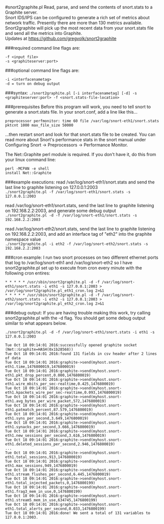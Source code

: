 #snort2graphite.pl
Read, parse, and send the contents of snort.stats to a Graphite server.<br>
Snort IDS/IPS can be configured to generate a rich set of metrics about network 
traffic. Presently there are more than 130 metrics available. Snort2graphite 
will pick up the most recent data from your snort.stats file and send all the 
metrics into Graphite.<br>
Updates at https://github.com/gregvolk/snort2graphite


###required command line flags are:
```
-f <input file>
-s <graphiteserver:port>
```

###optional command line flags are:
```
-i <interfacenametag>
-d = turn on debug output
```

###syntax:
`./snort2graphite.pl [-i interfacenametag] [-d] -s <graphiteserver:port> -f <snort.stats-file-location>`

###prerequisites
Before this program will work, you need to tell snort to generate a snort.stats file. In your
snort.conf, add a line like this...<br>

`preprocessor perfmonitor: time 60 file /var/log/snort-eth1/snort.stats pktcnt 1000 max_file_size 50000`
<br>

...then restart snort and look for that snort.stats file to be created. You can read more
about Snort's performance stats in the snort manual under Configuring Snort -> Preprocessors -> 
Performance Monitor.
<br>

The Net::Graphite perl module is required. If you don't have it, do this from your linux command line:<br>
```
perl -MCPAN -e shell
install Net::Graphite
```

###example executions:
read /var/log/snort-eth1/snort.stats and send the last line to graphite listening on 127.0.0.1:2003<br>
`./snort2graphite.pl -f /var/log/snort-eth1/snort.stats -s 127.0.0.1:2003`

read /var/log/snort-eth1/snort.stats, send the last line to graphite listening on 192.168.2.2:2003,
and generate some debug output<br>
`./snort2graphite.pl -d -f /var/log/snort-eth1/snort.stats -s 192.168.2.2:2003`

read /var/log/snort-eth2/snort.stats, send the last line to graphite listening on 192.168.2.2:2003,
and add an interface tag of "eth2" into the graphite namespace value<br>
`./snort2graphite.pl -i eth2 -f /var/log/snort-eth2/snort.stats -s 192.168.2.2:2003`

###cron example:
I run two snort processes on two different ethernet ports that log to /var/log/snort-eth1 and 
/var/log/snort-eth2 so I have snort2graphite.pl set up to execute from cron every minute with the 
following cron entires:<br>
```
* * * * * /usr/sbin/snort2graphite.pl -d -f /var/log/snort-eth1/snort.stats -i eth1 -s 127.0.0.1:2003 > /var/log/snort2graphite.pl_eth1_cron.log 2>&1
* * * * * /usr/sbin/snort2graphite.pl -d -f /var/log/snort-eth2/snort.stats -i eth2 -s 127.0.0.1:2003 > /var/log/snort2graphite.pl_eth2_cron.log 2>&1
```

###debug output:
If you are having trouble making this work, try calling snort2graphite.pl with the -d flag. 
You should get some debug output similar to what appears below.
```
./snort2graphite.pl -d -f /var/log/snort-eth1/snort.stats -i eth1 -s 127.0.0.1:2003

Tue Oct 18 09:14:01 2016:successfully opened graphite socket (Net::Graphite=HASH(0x1b28568))
Tue Oct 18 09:14:01 2016:found 131 fields in csv header after 2 lines of data
Tue Oct 18 09:14:01 2016:graphite->send(myhost.snort-eth1.time,1476800019,1476800019)
Tue Oct 18 09:14:01 2016:graphite->send(myhost.snort-eth1.pkt_drop_percent,0.000,1476800019)
Tue Oct 18 09:14:01 2016:graphite->send(myhost.snort-eth1.wire_mbits_per_sec-realtime,0.425,1476800019)
Tue Oct 18 09:14:01 2016:graphite->send(myhost.snort-eth1.kpackets_wire_per_sec-realtime,0.093,1476800019)
Tue Oct 18 09:14:01 2016:graphite->send(myhost.snort-eth1.avg_bytes_per_wire_packet,572,1476800019)
Tue Oct 18 09:14:01 2016:graphite->send(myhost.snort-eth1.patmatch_percent,87.579,1476800019)
Tue Oct 18 09:14:01 2016:graphite->send(myhost.snort-eth1.syns_per_second,3.649,1476800019)
Tue Oct 18 09:14:01 2016:graphite->send(myhost.snort-eth1.synacks_per_second,3.666,1476800019)
Tue Oct 18 09:14:01 2016:graphite->send(myhost.snort-eth1.new_sessions_per_second,3.616,1476800019)
Tue Oct 18 09:14:01 2016:graphite->send(myhost.snort-eth1.deleted_sessions_per_second,2.946,1476800019)
...
Tue Oct 18 09:14:01 2016:graphite->send(myhost.snort-eth1.total_sessions,913,1476800019)
Tue Oct 18 09:14:01 2016:graphite->send(myhost.snort-eth1.max_sessions,949,1476800019)
Tue Oct 18 09:14:01 2016:graphite->send(myhost.snort-eth1.stream_flushes_per_second,6.445,1476800019)
Tue Oct 18 09:14:01 2016:graphite->send(myhost.snort-eth1.total_injected_packets,0,1476800199)
Tue Oct 18 09:14:01 2016:graphite->send(myhost.snort-eth1.frag3_mem_in_use,0,1476800199)
Tue Oct 18 09:14:01 2016:graphite->send(myhost.snort-eth1.stream5_mem_in_use,634745,1476800199)
Tue Oct 18 09:14:01 2016:graphite->send(myhost.snort-eth1.total_alerts_per_second,0.033,1476800199)
Tue Oct 18 09:14:01 2016:done! We sent a total of 131 variables to 127.0.0.1:2003.
```


